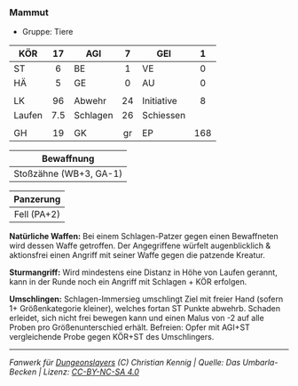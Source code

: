 ### Mammut

- Gruppe: Tiere

| KÖR    | 17  | AGI      |  7  | GEI        |  1  |
| ------ | :-: | -------- | :-: | ---------- | :-: |
| ST     |  6  | BE       |  1  | VE         |  0  |
| HÄ     |  5  | GE       |  0  | AU         |  0  |
|        |     |          |     |            |     |
| LK     | 96  | Abwehr   | 24  | Initiative |  8  |
| Laufen | 7.5 | Schlagen | 26  | Schiessen  |     |
|        |     |          |     |            |     |
| GH     | 19  | GK       | gr  | EP         | 168 |

|       Bewaffnung       |
| :--------------------: |
| Stoßzähne (WB+3, GA-1) |

|  Panzerung  |
| :---------: |
| Fell (PA+2) |

**Natürliche Waffen:** Bei einem Schlagen-Patzer gegen einen Bewaffneten wird dessen Waffe getroffen. Der Angegriffene würfelt augenblicklich & aktionsfrei einen Angriff mit seiner Waffe gegen die patzende Kreatur.

**Sturmangriff:** Wird mindestens eine Distanz in Höhe von Laufen gerannt, kann in der Runde noch ein Angriff mit Schlagen + KÖR erfolgen.

**Umschlingen:** Schlagen-Immersieg umschlingt Ziel mit freier Hand (sofern 1+ Größenkategorie kleiner), welches fortan ST Punkte abwehrb. Schaden erleidet, sich nicht frei bewegen kann und einen Malus von -2 auf alle Proben pro Größenunterschied erhält. Befreien: Opfer mit AGI+ST vergleichende Probe gegen KÖR+ST des Umschlingers.

---

_Fanwerk für [Dungeonslayers](https://www.dungeonslayers.net/) (C) Christian Kennig | Quelle: Das Umbarla-Becken | Lizenz: [CC-BY-NC-SA 4.0](https://creativecommons.org/licenses/by-nc-sa/4.0/deed.de)_
